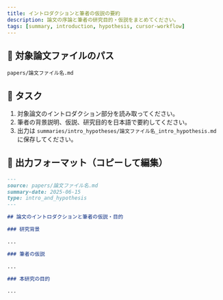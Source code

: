 ```yaml
---
title: イントロダクションと筆者の仮説の要約
description: 論文の序論と筆者の研究目的・仮説をまとめてください。
tags: [summary, introduction, hypothesis, cursor-workflow]
---
```


## 📂 対象論文ファイルのパス

`papers/論文ファイル名.md`

## 📌 タスク

1. 対象論文のイントロダクション部分を読み取ってください。
2. 筆者の背景説明、仮説、研究目的を日本語で要約してください。
3. 出力は `summaries/intro_hypotheses/論文ファイル名_intro_hypothesis.md` に保存してください。

## 🧾 出力フォーマット（コピーして編集）

```markdown
---
source: papers/論文ファイル名.md
summary-date: 2025-06-15
type: intro_and_hypothesis
---

## 論文のイントロダクションと筆者の仮説・目的

### 研究背景

...

### 筆者の仮説

...

### 本研究の目的

...
```
